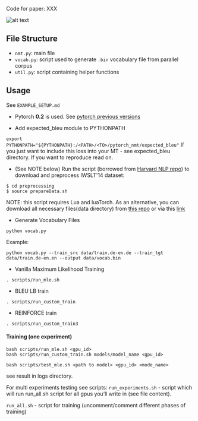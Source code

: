 Code for paper: XXX

![alt text](https://raw.githubusercontent.com/deepmipt-VladZhukov/pytorch_nmt/master/support/res.png)

## File Structure

* `nmt.py`: main file
* `vocab.py`: script used to generate `.bin` vocabulary file from parallel corpus
* `util.py`: script containing helper functions
## Usage
See ```EXAMPLE_SETUP.md```
* Pytorch **0.2** is used. See [pytorch previous versions](http://pytorch.org/previous-versions/)

* Add expected_bleu module to PYTHONPATH

``` export PYTHONPATH="${PYTHONPATH}:/<PATH>/<TO>/pytorch_nmt/expected_bleu" ```
If you just want to include this loss into your MT - see expected_bleu directory. If you want to reproduce read on.
* (See NOTE below) Run the script (borrowed from [Harvard NLP repo](https://github.com/harvardnlp/BSO/tree/master/data_prep/MT)) to download and preprocess IWSLT'14 dataset:
```shell
$ cd preprocessing
$ source prepareData.sh
```
NOTE: this script requires Lua and luaTorch. As an alternative, you can download all necessary files(data directory) from [this repo](https://github.com/pcyin/pytorch_nmt/tree/master/data) or via this [link](https://minhaskamal.github.io/DownGit/#/home?url=https://github.com/pcyin/pytorch_nmt/tree/master/data)

* Generate Vocabulary Files

```
python vocab.py
```
Example:
```
python vocab.py --train_src data/train.de-en.de --train_tgt data/train.de-en.en --output data/vocab.bin
```

* Vanilla Maximum Likelihood Training

```
. scripts/run_mle.sh
```
* BLEU LB train

```
. scripts/run_custom_train
```

* REINFORCE train

```
. scripts/run_custom_train3
```

#### Training (one experiment)
```
bash scripts/run_mle.sh <gpu_id>
bash scripts/run_custom_train.sh models/model_name <gpu_id>

bash scripts/test_mle.sh <path to model> <gpu_id> <mode_name>
```
see result in logs directory.

For multi experiments testing see scripts:
```run_experiments.sh``` - script which will run run_all.sh script for all gpus you’ll write in (see file content).

```run_all.sh``` - script for training (uncomment/comment different phases of training)
